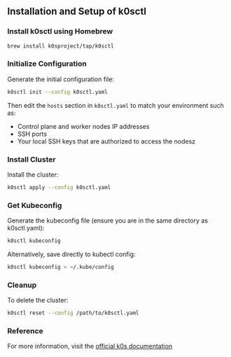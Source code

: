 ## Installation and Setup of k0sctl

### Install k0sctl using Homebrew
```bash
brew install k0sproject/tap/k0sctl
```

### Initialize Configuration
Generate the initial configuration file:
```bash
k0sctl init --config k0sctl.yaml
```

Then edit the `hosts` section in `k0sctl.yaml` to match your environment such as:
- Control plane and worker nodes IP addresses
- SSH ports
- Your local SSH keys that are authorized to access the nodesz


### Install Cluster
Install the cluster:
```bash
k0sctl apply --config k0sctl.yaml
```

### Get Kubeconfig
Generate the kubeconfig file (ensure you are in the same directory as k0sctl.yaml):
```bash
k0sctl kubeconfig
```

Alternatively, save directly to kubectl config:
```bash
k0sctl kubeconfig > ~/.kube/config
```

### Cleanup
To delete the cluster:
```bash
k0sctl reset --config /path/to/k0sctl.yaml
```

### Reference
For more information, visit the [official k0s documentation](https://docs.k0sproject.io/stable/)